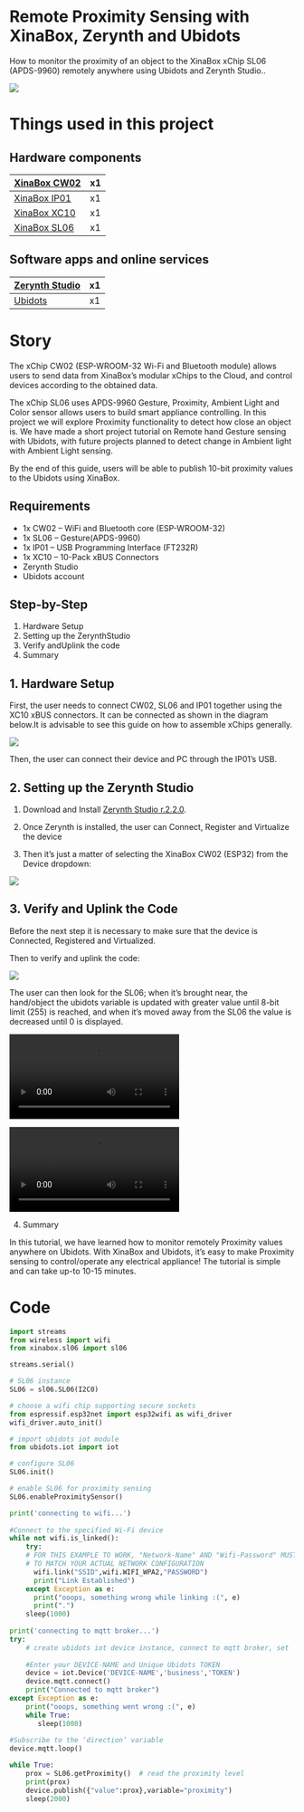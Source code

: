 # Remote Proximity Sensing with XinaBox, Zerynth and Ubidots

How to monitor the proximity of an object to the XinaBox xChip SL06 (APDS-9960) remotely anywhere using Ubidots and Zerynth Studio..

![](img/cover_page.jpg)

# Things used in this project

## Hardware components

| [XinaBox CW02](https://www.hackster.io/xinabox/products/cw02?ref=project-7e2765) | x1 |
|--------------|----|
| [XinaBox IP01](https://www.hackster.io/xinabox/products/ip01?ref=project-7e2765) | x1 |
| [XinaBox XC10](https://www.hackster.io/xinabox/products/xc10?ref=project-7e2765) | x1 |
| [XinaBox SL06](https://www.hackster.io/xinabox/products/sl06?ref=project-7e2765) | x1 |

## Software apps and online services

| [Zerynth Studio](https://www.hackster.io/zerynth/products/zerynth-studio?ref=project-7e2765) | x1 |
|----------------|----|
| [Ubidots](https://www.hackster.io/ubidots/products/ubidots?ref=project-7e2765)        | x1 |

# Story

The xChip CW02 (ESP-WROOM-32 Wi-Fi and Bluetooth module) allows users to send data from XinaBox’s modular xChips to the Cloud, and control devices according to the obtained data.

The xChip SL06 uses APDS-9960 Gesture, Proximity, Ambient Light and Color sensor allows users to build smart appliance controlling. 
In this project we will explore Proximity functionality to detect how close an object is. We have made a short project tutorial on Remote hand Gesture sensing with Ubidots, with future projects planned to detect change in Ambient light with Ambient Light sensing.

By the end of this guide, users will be able to publish 10-bit proximity values to the Ubidots using XinaBox.

## Requirements

- 1x CW02 – WiFi and Bluetooth core (ESP-WROOM-32)
- 1x SL06 – Gesture(APDS-9960)
- 1x IP01 – USB Programming Interface (FT232R)
- 1x XC10 – 10-Pack xBUS Connectors
- Zerynth Studio
- Ubidots account

## Step-by-Step

1. Hardware Setup
2. Setting up the ZerynthStudio
3. Verify andUplink the code
4. Summary

## 1. Hardware Setup

First, the user needs to connect CW02, SL06 and IP01 together using the XC10 xBUS connectors. It can be connected as shown in the diagram below.It is advisable to see this guide on how to assemble xChips generally.

![](img/combine.jpg)

Then, the user can connect their device and PC through the IP01’s USB.

## 2. Setting up the Zerynth Studio

1. Download and Install [Zerynth Studio r.2.2.0](https://www.zerynth.com/zsdk/).

2. Once Zerynth is installed, the user can Connect, Register and Virtualize the device

3. Then it’s just a matter of selecting the XinaBox CW02 (ESP32) from the Device dropdown:

![](img/select-device.jpg)

## 3. Verify and Uplink the Code

Before the next step it is necessary to make sure that the device is Connected, Registered and Virtualized.

Then to verify and uplink the code:

![](img/verify-uplink.jpg)

The user can then look for the SL06; when it’s brought near, the hand/object the ubidots variable is updated with greater value until 8-bit limit (255) is reached, and when it’s moved away from the SL06 the value is decreased until 0 is displayed.

![](img/video_1.mp4)

![](img/video_2.mp4)

4. Summary

In this tutorial, we have learned how to monitor remotely Proximity values anywhere on Ubidots. With XinaBox and Ubidots, it’s easy to make Proximity sensing to control/operate any electrical appliance! The tutorial is simple and can take up-to 10-15 minutes.

# Code

```python
import streams
from wireless import wifi
from xinabox.sl06 import sl06

streams.serial()

# SL06 instance
SL06 = sl06.SL06(I2C0)  

# choose a wifi chip supporting secure sockets
from espressif.esp32net import esp32wifi as wifi_driver
wifi_driver.auto_init()

# import ubidots iot module
from ubidots.iot import iot

# configure SL06
SL06.init()

# enable SL06 for proximity sensing
SL06.enableProximitySensor()

print('connecting to wifi...')
 
#Connect to the specified Wi-Fi device
while not wifi.is_linked():
    try:
    # FOR THIS EXAMPLE TO WORK, "Network-Name" AND "Wifi-Password" MUST BE SET
    # TO MATCH YOUR ACTUAL NETWORK CONFIGURATION
      wifi.link("SSID",wifi.WIFI_WPA2,"PASSWORD")
      print("Link Established")
    except Exception as e:
      print("ooops, something wrong while linking :(", e)
      print(".")
    sleep(1000)
 
print('connecting to mqtt broker...')
try:
    # create ubidots iot device instance, connect to mqtt broker, set       #variable update callback and start mqtt reception loop
 
    #Enter your DEVICE-NAME and Unique Ubidots TOKEN
    device = iot.Device('DEVICE-NAME','business','TOKEN')
    device.mqtt.connect()
    print("Connected to mqtt broker")
except Exception as e:
    print("ooops, something went wrong :(", e)
    while True:
       sleep(1000)
 
#Subscribe to the ‘direction’ variable     
device.mqtt.loop()

while True:
    prox = SL06.getProximity()  # read the proximity level
    print(prox)
    device.publish({"value":prox},variable="proximity")
    sleep(2000)
```